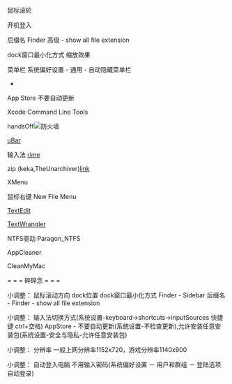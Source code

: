 
鼠标滚轮


开机登入

后缀名
Finder 高级 - show all file extension

dock窗口最小化方式
缩放效果

菜单栏
系统偏好设置 - 通用 - 自动隐藏菜单栏

-

App Store
不要自动更新

Xcode Command Line Tools

handsOff![防火墙](https://github.com/7900ms/00nottheater_deserted/tree/master/Installation_Manual/HandsOff)

[uBar](https://github.com/7900ms/00nottheater_deserted/tree/master/Installation_Manual/uBar)

输入法 [rime](https://github.com/7900ms/00nottheater_deserted/tree/master/Installation_Manual/Rime)

zip (keka,TheUnarchiver)[link](https://github.com/7900ms/00nottheater_deserted/tree/master/Usage_Manual/Keka)

XMenu

鼠标右键 New File Menu

[TextEdit](https://github.com/7900ms/00nottheater_deserted/tree/master/Usage_Manual/TextEdit)

[TextWrangler](https://github.com/7900ms/00nottheater_deserted/tree/master/Usage_Manual/TextWrangler)

NTFS驱动 Paragon_NTFS

AppCleaner

CleanMyMac

= = = 碎碎念 = = =

小调整：
鼠标滚动方向
dock位置
dock窗口最小化方式
Finder - Sidebar
后缀名 - Finder - show all file extension

小调整：
输入法切换方式(系统设置-keyboard->shortcuts->inputSources 快捷键 ctrl+空格)
AppStore - 不要自动更新(系统设置-不检查更新),允许安装任意安装包(系统设置-安全与隐私-允许任意安装包)

小调整：
分辨率 一般上网分辨率1152x720，游戏分辨率1140x900

小调整：
自动登入电脑 不用输入密码(系统偏好设置 － 用户和群组 － 登陆选项 自动登录)

#
